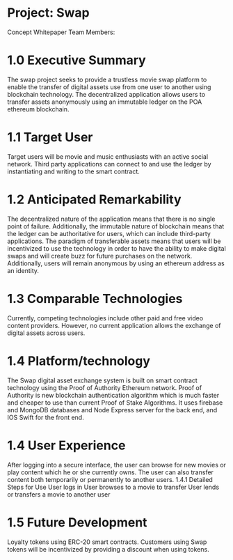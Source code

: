 # Project: Swap
Concept Whitepaper
Team Members:
# 1.0 Executive Summary
The swap project seeks to provide a trustless movie swap platform to enable the transfer of digital assets use from one user to another using blockchain technology. The decentralized application allows users to transfer assets anonymously using an immutable ledger on the POA ethereum blockchain. 
# 1.1 Target User
Target users will be movie and music enthusiasts with an active social network.  Third party applications can connect to and use the ledger by instantiating and writing to the smart contract.
# 1.2 Anticipated Remarkability
The decentralized nature of the application means that there is no single point of failure. Additionally, the immutable nature of blockchain means that the ledger can be authoritative for users, which can include third-party applications. The paradigm of transferable assets means that users will be incentivized to use the technology in order to have the ability to make digital swaps and will create buzz for future purchases on the network. Additionally, users will remain anonymous by using an ethereum address as an identity.
# 1.3 Comparable Technologies
Currently, competing technologies include other paid and free video content providers. However, no current application allows the exchange of digital assets across users.
# 1.4 Platform/technology
The Swap digital asset exchange system is built on smart contract technology using the Proof of Authority Ethereum network. Proof of Authority is new blockchain authentication algorithm which is much faster and cheaper to use than current Proof of Stake Algorithms. It uses firebase and MongoDB	 databases and Node Express server for the back end, and IOS Swift for the front end.
# 1.4 User Experience
After logging into a secure interface, the user can browse for new movies or play content which he or she currently owns. The user can also transfer content both temporarily or permanently to another users.
1.4.1 Detailed Steps for Use
User logs in
User browses to a movie to transfer
User lends or transfers a movie to another user
# 1.5 Future Development
Loyalty tokens using ERC-20 smart contracts. Customers using Swap tokens will be incentivized by providing a discount when using tokens. 
